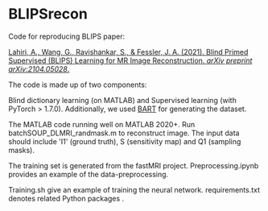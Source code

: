 # BLIPSrecon
Code for reproducing BLIPS paper:

[Lahiri, A., Wang, G., Ravishankar, S., & Fessler, J. A. (2021). Blind Primed Supervised (BLIPS) Learning  for MR Image Reconstruction. *arXiv preprint arXiv:2104.05028*.](https://arxiv.org/abs/2104.05028)

The code is made up of two components: 

Blind dictionary learning (on MATLAB) and Supervised learning (with PyTorch > 1.7.0). Additionally, we used [BART](https://mrirecon.github.io/bart/) for generating the dataset. 

The MATLAB code running well on MATLAB 2020+. Run batchSOUP_DLMRI_randmask.m to reconstruct image. The input data should include 'I1' (ground truth), S (sensitivity map) and Q1 (sampling masks).

The training set is generated from the fastMRI project. Preprocessing.ipynb provides an example of the data-preprocessing.

Training.sh give an example of training the neural network. requirements.txt denotes related Python packages .



